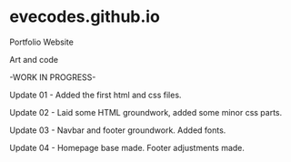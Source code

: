 # evecodes.github.io
Portfolio Website

Art and code

-WORK IN PROGRESS-

Update 01 - Added the first html and css files.

Update 02 - Laid some HTML groundwork, added some minor css parts.

Update 03 - Navbar and footer groundwork. Added fonts.

Update 04 - Homepage base made. Footer adjustments made.
